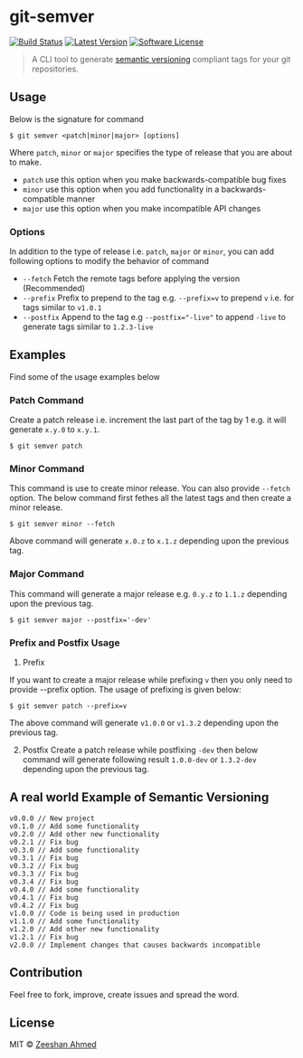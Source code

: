 

 # git-semver

[![Build Status](https://travis-ci.org/zeeshanu/git-semver.svg?branch=master)](https://travis-ci.org/zeeshanu/git-semver)
[![Latest Version](https://img.shields.io/github/release/zeeshanu/git-profile.svg?style=flat-square)](https://github.com/zeeshanu/git-profile/releases)
[![Software License](https://img.shields.io/badge/license-MIT-brightgreen.svg?style=flat-square)](LICENSE)

> A CLI tool to generate [semantic versioning](semver.org) compliant tags for your git repositories. 

## Usage

Below is the signature for command

```shell
$ git semver <patch|minor|major> [options]
```

Where `patch`, `minor` or `major` specifies the type of release that you are about to make.

- `patch` use this option when you make backwards-compatible bug fixes
- `minor` use this option when you add functionality in a backwards-compatible manner
- `major` use this option when you make incompatible API changes

### Options

In addition to the type of release i.e. `patch`, `major` or `minor`, you can add following options to modify the behavior of command

- `--fetch` Fetch the remote tags before applying the version (Recommended)
- `--prefix` Prefix to prepend to the tag e.g. `--prefix=v` to prepend `v` i.e. for tags similar to `v1.0.1`
- `--postfix` Append to the tag e.g `--postfix="-live"` to append `-live` to generate tags similar to `1.2.3-live`


## Examples

Find some of the usage examples below

### Patch Command

Create a patch release i.e. increment the last part of the tag by 1 e.g. it will generate `x.y.0` to `x.y.1`.

```shell
$ git semver patch
```

### Minor Command

This command is use to create minor release. You can also provide `--fetch` option. The below command first fethes all the latest tags and then create a minor release. 

```shell
$ git semver minor --fetch
```

Above command will generate `x.0.z` to `x.1.z` depending upon the previous tag.

### Major Command

This command will generate a major release e.g.  `0.y.z` to `1.1.z` depending upon the previous tag.

```shell
$ git semver major --postfix='-dev'
```

### Prefix and Postfix Usage

1. Prefix

If you want to create a major release while prefixing `v` then you only need to provide --prefix option. The usage of prefixing is given  below:

```shell
$ git semver patch --prefix=v
```

The above command will generate `v1.0.0` or `v1.3.2` depending upon the previous tag.

2. Postfix
Create a patch release while postfixing `-dev` then below command will generate following result `1.0.0-dev` or `1.3.2-dev` depending upon the previous tag.

## A real world Example of Semantic Versioning
```
v0.0.0 // New project
v0.1.0 // Add some functionality
v0.2.0 // Add other new functionality
v0.2.1 // Fix bug
v0.3.0 // Add some functionality
v0.3.1 // Fix bug
v0.3.2 // Fix bug
v0.3.3 // Fix bug
v0.3.4 // Fix bug
v0.4.0 // Add some functionality
v0.4.1 // Fix bug
v0.4.2 // Fix bug
v1.0.0 // Code is being used in production
v1.1.0 // Add some functionality
v1.2.0 // Add other new functionality
v1.2.1 // Fix bug
v2.0.0 // Implement changes that causes backwards incompatible
```

## Contribution

Feel free to fork, improve, create issues and spread the word.

## License

MIT &copy; [Zeeshan Ahmed](http://github.com/zeeshanu)